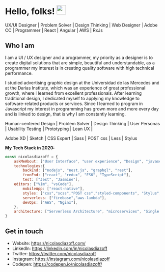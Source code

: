 # Hello, folks! <img src="https://raw.githubusercontent.com/MartinHeinz/MartinHeinz/master/wave.gif" width="30px">

UX/UI Designer | Problem Solver | Design Thinking | Web Designer | Adobe CC | Programmer | React | Angular | AWS | RxJs

## Who I am

I am a UI / UX designer and a programmer, my priority as a designer is to create digital solutions that are simple, beautiful and understandable, as a programmer my interest is in creating quality software with high technical performance.

I studied advertising graphic design at the Universidad de las Mercedes and at the Darías Institute, which was an experience of great professional growth, where I learned from excellent professionals. After learning traditional design, I dedicated myself to applying my knowledge to software-related products or services. Since I learned to program in Javascript my interest in programming has grown more and more every day and is linked to design, that is why I am constantly learning.

Human-centered Design | Problem Solver | Design Thinking | User Personas | Usability Testing | Prototyping | Lean UX |

Adobe XD | Sketch | CSS Expert | Sass | POST css | Less | Stylus

**My Tech Stack in 2020:**
```javascript
const nicolasdiazoff = {
    askMeAbout: ["User Interface", "user experience", "Design", "javascript",],
    technologies:{
        backEnd: ["nodejs", "nest.js", "graphql", "rest"],
        fronEnd: ["react", "redux", "ES6", "TypeScript"],
        test: ["Jest", "Jasmine"],
	editors: ["Vim", "vsCode"],
        mobileApp: ["react-native"],
        styles: ["css","scss","POST css","styled-components", "Stylus", "Less"],
        serverless: ["firebase","aws-lambda"],
        devOps: ["AWS", "Nginx"],
    },
    architecture: ["Serverless Architecture", "microservices", "Single page applications"],
}
```

## Get in touch
- Website: https://nicolasdiazoff.com/
- LinkedIn: https://linkedin.com/in/nicolasdiazoff
- Twitter: https://twitter.com/nicolasdiazoff
- Instagram: https://instagram.com/nicolasdiazoff
- Codepen: https://codepen.io/nicolasdiazoff/

